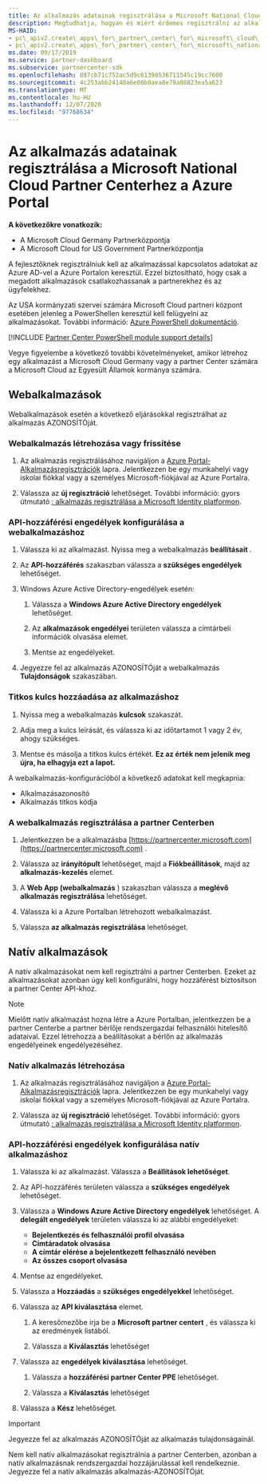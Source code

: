 ```yaml
---
title: Az alkalmazás adatainak regisztrálása a Microsoft National Cloud Partner Centerhez
description: Megtudhatja, hogyan és miért érdemes regisztrálni az alkalmazással kapcsolatos adatokat az Azure AD-vel az Azure Portal a Microsoft National Cloud-hoz.
MS-HAID:
- pc\_apiv2.create\_apps\_for\_partner\_center\_for\_microsoft\_cloud\_germany
- pc\_apiv2.create\_apps\_for\_partner\_center\_for\_microsoft\_national\_clouds
ms.date: 09/17/2019
ms.service: partner-dashboard
ms.subservice: partnercenter-sdk
ms.openlocfilehash: 887cb71c752ac5d9c61398536711545c19cc7600
ms.sourcegitcommit: 4c253abb24140a6e00b0aea8e79a08823ea5a623
ms.translationtype: MT
ms.contentlocale: hu-HU
ms.lasthandoff: 12/07/2020
ms.locfileid: "97768634"
---
```

# <a name="register-app-details-for-partner-center-for-microsoft-national-cloud-through-the-azure-portal"></a>Az alkalmazás adatainak regisztrálása a Microsoft National Cloud Partner Centerhez a Azure Portal

**A következőkre vonatkozik:**

- A Microsoft Cloud Germany Partnerközpontja
- A Microsoft Cloud for US Government Partnerközpontja

A fejlesztőknek regisztrálniuk kell az alkalmazással kapcsolatos adatokat az Azure AD-vel a Azure Portalon keresztül. Ezzel biztosítható, hogy csak a megadott alkalmazások csatlakozhassanak a partnerekhez és az ügyfelekhez.

Az USA kormányzati szervei számára Microsoft Cloud partneri központ esetében jelenleg a PowerShellen keresztül kell felügyelni az alkalmazásokat. További információ: [Azure PowerShell dokumentáció](/powershell/module/Azuread/#applications).

[!INCLUDE [Partner Center PowerShell module support details](../includes/powershell-module-support.md)]

Vegye figyelembe a következő további követelményeket, amikor létrehoz egy alkalmazást a Microsoft Cloud Germany vagy a partner Center számára a Microsoft Cloud az Egyesült Államok kormánya számára.

## <a name="web-apps"></a>Webalkalmazások

Webalkalmazások esetén a következő eljárásokkal regisztrálhat az alkalmazás AZONOSÍTÓját.

### <a name="create-or-update-web-app"></a>Webalkalmazás létrehozása vagy frissítése

1. Az alkalmazás regisztrálásához navigáljon a [Azure Portal-Alkalmazásregisztrációk](https://go.microsoft.com/fwlink/?linkid=2083908) lapra. Jelentkezzen be egy munkahelyi vagy iskolai fiókkal vagy a személyes Microsoft-fiókjával az Azure Portalra.

2. Válassza az **új regisztráció** lehetőséget. További információ: gyors útmutató [: alkalmazás regisztrálása a Microsoft Identity platformon](/azure/active-directory/develop/quickstart-register-app).

### <a name="configure-api-access-permissions-for-web-app"></a>API-hozzáférési engedélyek konfigurálása a webalkalmazáshoz

1. Válassza ki az alkalmazást. Nyissa meg a webalkalmazás **beállításait** .

2. Az **API-hozzáférés** szakaszban válassza a **szükséges engedélyek** lehetőséget.

3. Windows Azure Active Directory-engedélyek esetén:

    1. Válassza a **Windows Azure Active Directory engedélyek** lehetőséget.

    2. Az **alkalmazások engedélyei** területen válassza a címtárbeli információk olvasása elemet.

    3. Mentse az engedélyeket.

4. Jegyezze fel az alkalmazás AZONOSÍTÓját a webalkalmazás **Tulajdonságok** szakaszában.

### <a name="add-a-secret-key-to-your-app"></a>Titkos kulcs hozzáadása az alkalmazáshoz

1. Nyissa meg a webalkalmazás **kulcsok** szakaszát.

2. Adja meg a kulcs leírását, és válassza ki az időtartamot 1 vagy 2 év, ahogy szükséges.

3. Mentse és másolja a titkos kulcs értékét. **Ez az érték nem jelenik meg újra, ha elhagyja ezt a lapot.**

A webalkalmazás-konfigurációból a következő adatokat kell megkapnia:

- Alkalmazásazonosító
- Alkalmazás titkos kódja

### <a name="register-the-web-app-in-partner-center"></a>A webalkalmazás regisztrálása a partner Centerben

1. Jelentkezzen be a alkalmazásba [https://partnercenter.microsoft.com](https://partnercenter.microsoft.com) .

2. Válassza az **irányítópult** lehetőséget, majd a **Fiókbeállítások**, majd az **alkalmazás-kezelés** elemet.

3. A **Web App (webalkalmazás** ) szakaszban válassza a **meglévő alkalmazás regisztrálása** lehetőséget.

4. Válassza ki a Azure Portalban létrehozott webalkalmazást.

5. Válassza **az alkalmazás regisztrálása** lehetőséget.

## <a name="native-apps"></a>Natív alkalmazások

A natív alkalmazásokat nem kell regisztrálni a partner Centerben. Ezeket az alkalmazásokat azonban úgy kell konfigurálni, hogy hozzáférést biztosítson a partner Center API-khoz.

>[!NOTE]
>Mielőtt natív alkalmazást hozna létre a Azure Portalban, jelentkezzen be a partner Centerbe a partner bérlője rendszergazdai felhasználói hitelesítő adataival. Ezzel létrehozza a beállításokat a bérlőn az alkalmazás engedélyeinek engedélyezéséhez.

### <a name="create-native-app"></a>Natív alkalmazás létrehozása

1. Az alkalmazás regisztrálásához navigáljon a [Azure Portal-Alkalmazásregisztrációk](https://go.microsoft.com/fwlink/?linkid=2083908) lapra. Jelentkezzen be egy munkahelyi vagy iskolai fiókkal vagy a személyes Microsoft-fiókjával az Azure Portalra.

2. Válassza az **új regisztráció** lehetőséget. További információ: gyors útmutató [: alkalmazás regisztrálása a Microsoft Identity platformon](/azure/active-directory/develop/quickstart-register-app).

### <a name="configure-api-access-permissions-for-native-app"></a>API-hozzáférési engedélyek konfigurálása natív alkalmazáshoz

1. Válassza ki az alkalmazást. Válassza a **Beállítások lehetőséget**.

2. Az API-hozzáférés területen válassza a **szükséges engedélyek** lehetőséget.

3. Válassza a **Windows Azure Active Directory engedélyek** lehetőséget. A **delegált engedélyek** területen válassza ki az alábbi engedélyeket:

    - **Bejelentkezés és felhasználói profil olvasása**
    - **Címtáradatok olvasása**
    - **A címtár elérése a bejelentkezett felhasználó nevében**
    - **Az összes csoport olvasása**

4. Mentse az engedélyeket.

5. Válassza a **Hozzáadás** a **szükséges engedélyekkel** lehetőséget.

6. Válassza az **API kiválasztása** elemet.

    1. A keresőmezőbe írja be a **Microsoft partner centert** , és válassza ki az eredmények listából.

    2. Válassza a **Kiválasztás** lehetőséget

7. Válassza az **engedélyek kiválasztása** lehetőséget.

    1. Válassza a **hozzáférési partner Center PPE** lehetőséget.
    
    2. Válassza a **Kiválasztás** lehetőséget

8. Válassza a **Kész** lehetőséget.

>[!IMPORTANT]
> Jegyezze fel az alkalmazás AZONOSÍTÓját az alkalmazás tulajdonságainál.

Nem kell natív alkalmazásokat regisztrálnia a partner Centerben, azonban a natív alkalmazásnak rendszergazdai hozzájárulással kell rendelkeznie. Jegyezze fel a natív alkalmazás alkalmazás-AZONOSÍTÓját.
